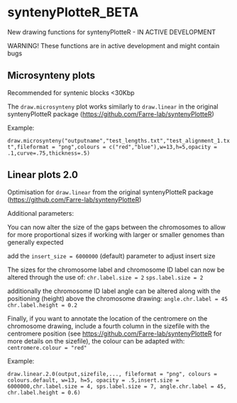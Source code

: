 # syntenyPlotteR_BETA
New drawing functions for syntenyPlotteR - IN ACTIVE DEVELOPMENT

WARNING! These functions are in active development and might contain bugs

## Microsynteny plots

Recommended for syntenic blocks <30Kbp 

The `draw.microsynteny` plot works similarly to `draw.linear` in the original syntenyPlotteR package (https://github.com/Farre-lab/syntenyPlotteR)

Example:

`draw.microsynteny("outputname","test_lengths.txt","test_alignment_1.txt",fileformat = "png",colours = c("red","blue"),w=13,h=5,opacity = .1,curve=.75,thickness=.5)`

## Linear plots 2.0

Optimisation for `draw.linear` from the original syntenyPlotteR package (https://github.com/Farre-lab/syntenyPlotteR)

Additional parameters: 

You can now alter the size of the gaps between the chromosomes to allow for more proportional sizes if working with larger or smaller genomes than generally expected 

add the `insert_size = 6000000` (default) parameter to adjust insert size

The sizes for the chromosome label and chromosome ID label can now be altered through the use of:
`chr.label.size = 2`
`sps.label.size = 2`

additionally the chromosome ID label angle can be altered along with the positioning (height) above the chromosome drawing:
`angle.chr.label = 45`
`chr.label.height = 0.2`

Finally, if you want to annotate the location of the centromere on the chromosome drawing, include a fourth column in the sizefile with the centromere position (see https://github.com/Farre-lab/syntenyPlotteR for more details on the sizefile), the colour can be adapted with: `centromere.colour = "red"`



Example: 

`draw.linear.2.0(output,sizefile,..., fileformat = "png", colours = colours.default, w=13, h=5, opacity = .5,insert.size = 6000000,chr.label.size = 4, sps.label.size = 7, angle.chr.label = 45, chr.label.height = 0.6)`



